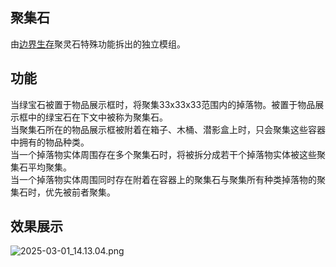 ## 聚集石
由[边界生存](https://github.com/Fndream/BorderSurvivalModpack)聚灵石特殊功能拆出的独立模组。

## 功能
当绿宝石被置于物品展示框时，将聚集33x33x33范围内的掉落物。被置于物品展示框中的绿宝石在下文中被称为聚集石。<br/>
当聚集石所在的物品展示框被附着在箱子、木桶、潜影盒上时，只会聚集这些容器中拥有的物品种类。<br/>
当一个掉落物实体周围存在多个聚集石时，将被拆分成若干个掉落物实体被这些聚集石平均聚集。<br/>
当一个掉落物实体周围同时存在附着在容器上的聚集石与聚集所有种类掉落物的聚集石时，优先被前者聚集。

## 效果展示
![2025-03-01_14.13.04.png](https://s2.loli.net/2025/03/01/V37OxLPyNJ1Kls6.png)

